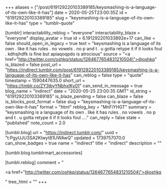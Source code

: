 +++
aliases = ["/post/619129220103389185/keysmashing-is-a-language-of-its-own-like-it-has"]
date = 2020-05-25T23:00:35Z
id = "619129220103389185"
slug = "keysmashing-is-a-language-of-its-own-like-it-has"
type = "tumblr-quote"

[tumblr]
interactability_reblog = "everyone"
interactability_blaze = "everyone"
display_avatar = true
id = 6.191292201033892e+17
can_like = false
should_open_in_legacy = true
text = "keysmashing is a language of its own . like it has rules . no vowels . no p and t . u gotta retype it if it looks foul . kdhsjhdfk is fine but  apiaqoqpdo is atrocious"
source = "<a href=\"http://twitter.com/oshkq/status/1264677654831210504\">@oshkq</a>"
is_blazed = false
post_url = "https://indirect.tumblr.com/post/619129220103389185/keysmashing-is-a-language-of-its-own-like-it-has"
can_reblog = false
type = "quote"
timestamp = 1590447635.0
short_url = "https://tmblr.co/ZY3jbyYNbhxIKy01"
can_send_in_message = true
blog_name = "indirect"
date = "2020-05-25 23:00:35 GMT"
id_string = "619129220103389185"
is_blaze_pending = false
can_blaze = false
is_blocks_post_format = false
slug = "keysmashing-is-a-language-of-its-own-like-it-has"
format = "html"
reblog_key = "MnFiYHGT"
summary = "keysmashing is a language of its own . like it has rules . no vowels . no p and t . u gotta retype it if it looks foul ...."
can_reply = false
state = "published"
note_count = 2.0

[tumblr.blog]
url = "https://indirect.tumblr.com/"
uuid = "t:PgyUJU3SA2Klwyt81UWAwQ"
updated = 1739757070.0
can_show_badges = true
name = "indirect"
title = "indirect"
description = ""

[tumblr.blog.tumblrmart_accessories]

[tumblr.reblog]
comment = "<p><a href=\"http://twitter.com/oshkq/status/1264677654831210504\">@oshkq</a></p>"
tree_html = ""
+++
